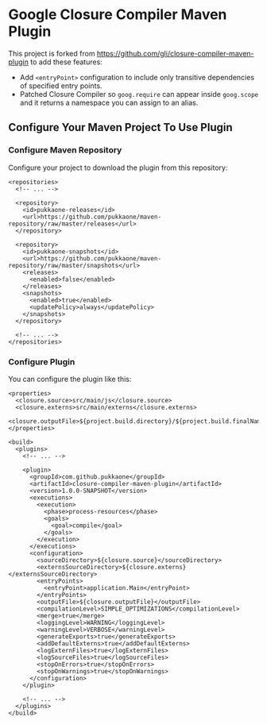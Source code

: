 # Google Closure Compiler Maven Plugin

This project is forked from https://github.com/gli/closure-compiler-maven-plugin
to add these features:

* Add `<entryPoint>` configuration to include only transitive dependencies of
  specified entry points.
* Patched Closure Compiler so `goog.require` can appear inside `goog.scope` and
  it returns a namespace you can assign to an alias.


## Configure Your Maven Project To Use Plugin


### Configure Maven Repository

Configure your project to download the plugin from this repository:

    <repositories>
      <!-- ... -->

      <repository>
        <id>pukkaone-releases</id>
        <url>https://github.com/pukkaone/maven-repository/raw/master/releases</url>
      </repository>

      <repository>
        <id>pukkaone-snapshots</id>
        <url>https://github.com/pukkaone/maven-repository/raw/master/snapshots</url>
        <releases>
          <enabled>false</enabled>
        </releases>
        <snapshots>
          <enabled>true</enabled>
          <updatePolicy>always</updatePolicy>
        </snapshots>
      </repository>

      <!-- ... -->
    </repositories>


### Configure Plugin

You can configure the plugin like this:

    <properties>
      <closure.source>src/main/js</closure.source>
      <closure.externs>src/main/externs</closure.externs>
      <closure.outputFile>${project.build.directory}/${project.build.finalName}/compiled.js</closure.outputFile>
    </properties>

    <build>
      <plugins>
        <!-- ... -->

        <plugin>
          <groupId>com.github.pukkaone</groupId>
          <artifactId>closure-compiler-maven-plugin</artifactId>
          <version>1.0.0-SNAPSHOT</version>
          <executions>
            <execution>
              <phase>process-resources</phase>
              <goals>
                <goal>compile</goal>
              </goals>
            </execution>
          </executions>
          <configuration>
            <sourceDirectory>${closure.source}</sourceDirectory>
            <externsSourceDirectory>${closure.externs}</externsSourceDirectory>
            <entryPoints>
              <entryPoint>application.Main</entryPoint>
            </entryPoints>
            <outputFile>${closure.outputFile}</outputFile>
            <compilationLevel>SIMPLE_OPTIMIZATIONS</compilationLevel>
            <merge>true</merge>
            <loggingLevel>WARNING</loggingLevel>
            <warningLevel>VERBOSE</warningLevel>
            <generateExports>true</generateExports>
            <addDefaultExterns>true</addDefaultExterns>
            <logExternFiles>true</logExternFiles>
            <logSourceFiles>true</logSourceFiles>
            <stopOnErrors>true</stopOnErrors>
            <stopOnWarnings>true</stopOnWarnings>
          </configuration>
        </plugin>

        <!-- ... -->
      </plugins>
    </build>
